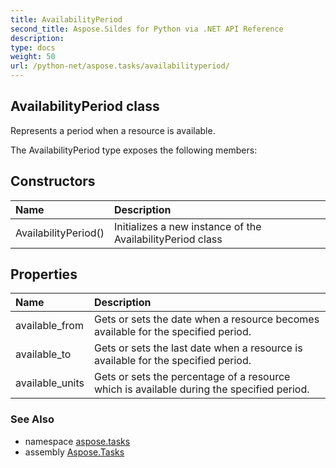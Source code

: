 ```yaml
---
title: AvailabilityPeriod
second_title: Aspose.Sildes for Python via .NET API Reference
description: 
type: docs
weight: 50
url: /python-net/aspose.tasks/availabilityperiod/
---
```


## AvailabilityPeriod class

Represents a period when a resource is available.

The AvailabilityPeriod type exposes the following members:
## Constructors
| Name | Description |
| :- | :- |
|AvailabilityPeriod()|Initializes a new instance of the AvailabilityPeriod class|
## Properties
| Name | Description |
| :- | :- |
|available_from|Gets or sets the date when a resource becomes available for the specified period.|
|available_to|Gets or sets the last date when a resource is available for the specified period.|
|available_units|Gets or sets the percentage of a resource which is available during the specified period.|

### See Also

* namespace [aspose.tasks](../../aspose.tasks/)
* assembly [Aspose.Tasks](/tasks/python-net/)

